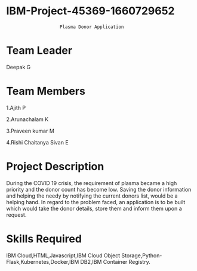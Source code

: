# IBM-Project-45369-1660729652
                        Plasma Donor Application

# Team Leader
Deepak G

# Team Members
1.Ajith P

2.Arunachalam K

3.Praveen kumar M

4.Rishi Chaitanya Sivan E

# Project Description
During the COVID 19 crisis, the requirement of plasma became a high priority and the donor count has become low. Saving the donor information and helping the needy by notifying the current donors list, would be a helping hand. In regard to the problem faced, an application is to be built which would take the donor details, store them and inform them upon a request.
# Skills Required
IBM Cloud,HTML,Javascript,IBM Cloud Object Storage,Python-Flask,Kubernetes,Docker,IBM DB2,IBM Container Registry.
